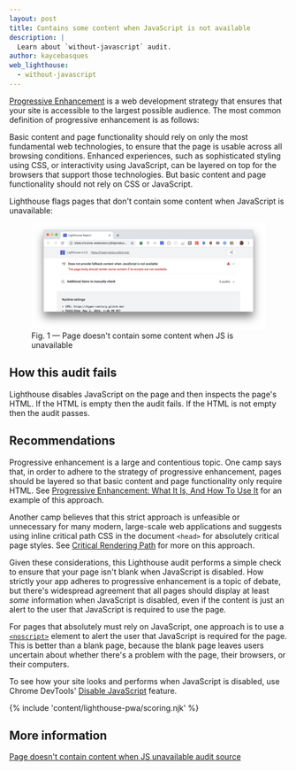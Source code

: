 ```yaml
---
layout: post
title: Contains some content when JavaScript is not available
description: |
  Learn about `without-javascript` audit.
author: kaycebasques
web_lighthouse:
  - without-javascript
---
```


[Progressive Enhancement](https://en.wikipedia.org/wiki/Progressive_enhancement)
is a web development strategy that ensures that your site is accessible to the
largest possible audience. The most common definition of progressive
enhancement is as follows:

Basic content and page functionality should rely on
only the most fundamental web technologies, to ensure that the page is usable
across all browsing conditions. Enhanced experiences, such as sophisticated
styling using CSS, or interactivity using JavaScript, can be layered on top for
the browsers that support those technologies. But basic content and page
functionality should not rely on CSS or JavaScript.

Lighthouse flags pages that don't contain some content
when JavaScript is unavailable:

<figure class="w-figure">
  <img class="w-screenshot w-screenshot--filled" src="without-javascript.png" alt="Lighthouse audit showing page doesn't contain some content when JS is unavailable">
  <figcaption class="w-figcaption">
    Fig. 1 — Page doesn't contain some content when JS is unavailable
  </figcaption>
</figure>

## How this audit fails

Lighthouse disables JavaScript on the page and then inspects the page's HTML. If
the HTML is empty then the audit fails. If the HTML is not empty then the audit
passes.

## Recommendations

Progressive enhancement is a large and contentious topic. One camp says that,
in order to adhere to the strategy of progressive enhancement, pages should
be layered so that basic content and page functionality only require HTML. See
[Progressive Enhancement: What It Is, And How To Use It](https://www.smashingmagazine.com/2009/04/progressive-enhancement-what-it-is-and-how-to-use-it/)
for an example of this approach.

Another camp believes that this strict approach is unfeasible or unnecessary
for many modern, large-scale web applications and suggests using inline
critical path CSS in the document `<head>` for absolutely critical page styles.
See [Critical Rendering Path](https://developers.google.com/web/fundamentals/performance/critical-rendering-path/) for more on this approach.

Given these considerations, this Lighthouse audit performs a simple check to
ensure that your page isn't blank when JavaScript is disabled. How strictly your
app adheres to progressive enhancement is a topic of debate, but there's
widespread agreement that all pages should display at least *some* information
when JavaScript is disabled, even if the content is just an alert to the user
that JavaScript is required to use the page.

For pages that absolutely must rely on JavaScript, one approach is to use a
[`<noscript>`](https://developer.mozilla.org/en-US/docs/Web/HTML/Element/noscript)
element to alert the user that JavaScript is required for the page. This is
better than a blank page, because the blank page leaves users uncertain
about whether there's a problem with the page, their browsers, or their
computers.

To see how your site looks and performs when JavaScript is disabled, use
Chrome DevTools' [Disable
JavaScript](https://developers.google.com/web/tools/chrome-devtools/settings#disable-js) feature.

{% include 'content/lighthouse-pwa/scoring.njk' %}

## More information

[Page doesn't contain content when JS unavailable audit source](https://github.com/GoogleChrome/lighthouse/blob/master/lighthouse-core/audits/without-javascript.js)